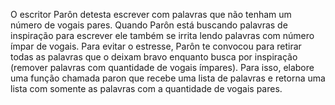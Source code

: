 O escritor Parôn detesta escrever com palavras que não tenham um número de vogais pares. Quando Parôn está buscando palavras de inspiração para escrever ele também se irrita lendo palavras com número ímpar de vogais. Para evitar o estresse, Parôn te convocou para retirar todas as palavras que o deixam bravo enquanto busca por inspiração (remover palavras com quantidade de vogais ímpares). Para isso, elabore uma função chamada paron que recebe uma lista de palavras e retorna uma lista com somente as palavras com a quantidade de vogais pares.

